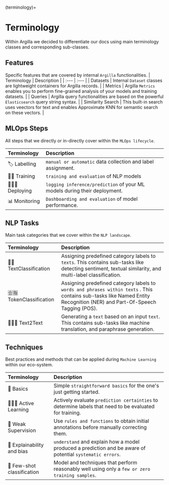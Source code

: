 (terminology)=
# Terminology

Within Argilla we decided to differentiate our docs using main terminology classes and corresponding sub-classes.

## Features

Specific features that are covered by internal `Argilla` functionalities.
| Terminology | Description |
| :--- | :--- |
| Datasets       | Internal `Dataset` classes are lightweight containers for Argilla records.        |
| Metrics       | Argilla `Metrics` enables you to perform fine-grained analysis of your models and training datasets.        |
| Queries       | Argilla query functionalities are based on the powerful `Elasticsearch` query string syntax.        |
| Similarity Search | This built-in search uses veectors for text and enables Approximate KNN for semantic search on these vectors.    |

## MLOps Steps
All steps that we directly or in-directly cover within the `MLOps lifecycle`.

| Terminology | Description |
| :--- | :--- |
| 🏷 Labelling       | `manual or automatic` data collection and label assignment.        |
| 💪🏽 Training      |  `training and evaluation` of NLP models  |
| 👨🏽‍💻 Deploying       | `logging inference/prediction` of your ML models during their deployment.        |
| 📊 Monitoring       | `Dashboarding and evaluation` of model performance.        |


## NLP Tasks

Main task categories that we cover within the `NLP landscape`.

| Terminology | Description                                                                                                                                                              |
| :--- |:-------------------------------------------------------------------------------------------------------------------------------------------------------------------------|
| 📕📗 TextClassification      | Assigning predefined category labels to `texts`. This contains sub-tasks like detecting sentiment, textual similarity, and multi-label classification.                   |
| 🈴🈯️ TokenClassification      | Assigning predefined category labels to `words and phrases within texts` . This contains sub-tasks like Named Entity Recognition (NER) and Part-Of-Speech Tagging (POS). |
| 👨🏽💬 Text2Text       | Generating a `text` based on an input `text`.  This contains sub-tasks like machine translation, and paraphrase generation.                                              |

## Techniques

Best practices and methods that can be applied during `Machine Learning` within our eco-system.

| Terminology | Description |
| :--- | :--- |
| 🍼 Basics       | Simple `straightforward basics` for the one's just getting started.      |
| 👨🏽‍🏫 Active Learning       | Actively evaluate `prediction certainties` to determine labels that need to be evaluated for training.        |
| 👮 Weak Supervision      | Use `rules and functions` to obtain initial annotations before manually correcting them.      |
| 🔎 Explainability and bias       | `understand` and explain how a model produced a prediction and be aware of potential `systematic errors`.     |
| 🔫 Few-shot classification      | Model and techniques that perform reasonably well using only a `few or zero training samples`.        |